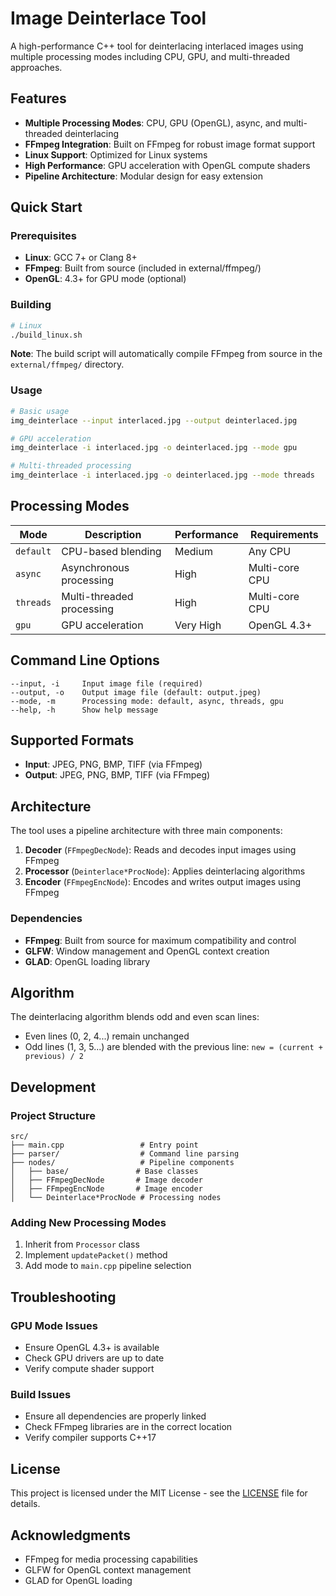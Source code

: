 # Image Deinterlace Tool

A high-performance C++ tool for deinterlacing interlaced images using multiple processing modes including CPU, GPU, and multi-threaded approaches.

## Features

- **Multiple Processing Modes**: CPU, GPU (OpenGL), async, and multi-threaded deinterlacing
- **FFmpeg Integration**: Built on FFmpeg for robust image format support
- **Linux Support**: Optimized for Linux systems
- **High Performance**: GPU acceleration with OpenGL compute shaders
- **Pipeline Architecture**: Modular design for easy extension

## Quick Start

### Prerequisites

- **Linux**: GCC 7+ or Clang 8+
- **FFmpeg**: Built from source (included in external/ffmpeg/)
- **OpenGL**: 4.3+ for GPU mode (optional)

### Building

```bash
# Linux
./build_linux.sh
```

**Note**: The build script will automatically compile FFmpeg from source in the `external/ffmpeg/` directory.

### Usage

```bash
# Basic usage
img_deinterlace --input interlaced.jpg --output deinterlaced.jpg

# GPU acceleration
img_deinterlace -i interlaced.jpg -o deinterlaced.jpg --mode gpu

# Multi-threaded processing
img_deinterlace -i interlaced.jpg -o deinterlaced.jpg --mode threads
```

## Processing Modes

| Mode | Description | Performance | Requirements |
|------|-------------|-------------|--------------|
| `default` | CPU-based blending | Medium | Any CPU |
| `async` | Asynchronous processing | High | Multi-core CPU |
| `threads` | Multi-threaded processing | High | Multi-core CPU |
| `gpu` | GPU acceleration | Very High | OpenGL 4.3+ |

## Command Line Options

```
--input, -i     Input image file (required)
--output, -o    Output image file (default: output.jpeg)
--mode, -m      Processing mode: default, async, threads, gpu
--help, -h      Show help message
```

## Supported Formats

- **Input**: JPEG, PNG, BMP, TIFF (via FFmpeg)
- **Output**: JPEG, PNG, BMP, TIFF (via FFmpeg)

## Architecture

The tool uses a pipeline architecture with three main components:

1. **Decoder** (`FFmpegDecNode`): Reads and decodes input images using FFmpeg
2. **Processor** (`Deinterlace*ProcNode`): Applies deinterlacing algorithms
3. **Encoder** (`FFmpegEncNode`): Encodes and writes output images using FFmpeg

### Dependencies

- **FFmpeg**: Built from source for maximum compatibility and control
- **GLFW**: Window management and OpenGL context creation
- **GLAD**: OpenGL loading library

## Algorithm

The deinterlacing algorithm blends odd and even scan lines:
- Even lines (0, 2, 4...) remain unchanged
- Odd lines (1, 3, 5...) are blended with the previous line: `new = (current + previous) / 2`

## Development

### Project Structure
```
src/
├── main.cpp                 # Entry point
├── parser/                  # Command line parsing
├── nodes/                   # Pipeline components
│   ├── base/               # Base classes
│   ├── FFmpegDecNode       # Image decoder
│   ├── FFmpegEncNode       # Image encoder
│   └── Deinterlace*ProcNode # Processing nodes
```

### Adding New Processing Modes

1. Inherit from `Processor` class
2. Implement `updatePacket()` method
3. Add mode to `main.cpp` pipeline selection

## Troubleshooting

### GPU Mode Issues
- Ensure OpenGL 4.3+ is available
- Check GPU drivers are up to date
- Verify compute shader support

### Build Issues
- Ensure all dependencies are properly linked
- Check FFmpeg libraries are in the correct location
- Verify compiler supports C++17

## License

This project is licensed under the MIT License - see the [LICENSE](LICENSE) file for details.

## Acknowledgments

- FFmpeg for media processing capabilities
- GLFW for OpenGL context management
- GLAD for OpenGL loading
